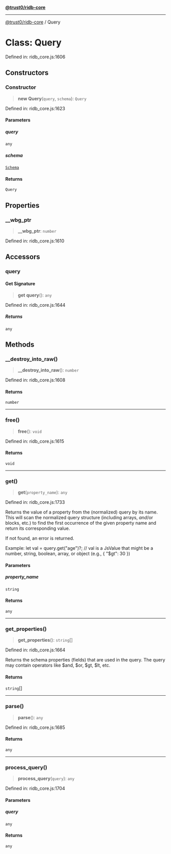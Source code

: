 [**@trust0/ridb-core**](../README.md)

***

[@trust0/ridb-core](../README.md) / Query

# Class: Query

Defined in: ridb\_core.js:1606

## Constructors

### Constructor

> **new Query**(`query`, `schema`): `Query`

Defined in: ridb\_core.js:1623

#### Parameters

##### query

`any`

##### schema

[`Schema`](Schema.md)

#### Returns

`Query`

## Properties

### \_\_wbg\_ptr

> **\_\_wbg\_ptr**: `number`

Defined in: ridb\_core.js:1610

## Accessors

### query

#### Get Signature

> **get** **query**(): `any`

Defined in: ridb\_core.js:1644

##### Returns

`any`

## Methods

### \_\_destroy\_into\_raw()

> **\_\_destroy\_into\_raw**(): `number`

Defined in: ridb\_core.js:1608

#### Returns

`number`

***

### free()

> **free**(): `void`

Defined in: ridb\_core.js:1615

#### Returns

`void`

***

### get()

> **get**(`property_name`): `any`

Defined in: ridb\_core.js:1733

Returns the value of a property from the (normalized) query by its name.
This will scan the normalized query structure (including arrays, $and/$or blocks, etc.)
to find the first occurrence of the given property name and return its corresponding value.

If not found, an error is returned.

Example:
  let val = query.get("age")?;
  // val is a JsValue that might be a number, string, boolean, array, or object (e.g., { "$gt": 30 })

#### Parameters

##### property\_name

`string`

#### Returns

`any`

***

### get\_properties()

> **get\_properties**(): `string`[]

Defined in: ridb\_core.js:1664

Returns the schema properties (fields) that are used in the query.
The query may contain operators like $and, $or, $gt, $lt, etc.

#### Returns

`string`[]

***

### parse()

> **parse**(): `any`

Defined in: ridb\_core.js:1685

#### Returns

`any`

***

### process\_query()

> **process\_query**(`query`): `any`

Defined in: ridb\_core.js:1704

#### Parameters

##### query

`any`

#### Returns

`any`
